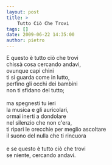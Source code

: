 ```yaml
---
layout: post
title: >
    Tutto Ciò Che Trovi
tags: []
date: 2009-06-22 14:35:00
author: pietro
---
```

E questo è tutto ciò che trovi<br/>chissà cosa cercando andavi,<br/>ovunque capi chini<br/>ti si guarda come in lutto,<br/>perfino gli occhi dei bambini<br/>non ti sfidano del tutto;<br/><br/>ma spegnesti tu ieri<br/>la musica e gli auricolari,<br/>ormai inerti a dondolare<br/>nel silenzio che non c'era,<br/>ti ripari le orecchie per meglio ascoltare<br/>il suono del nulla che ti rincuora<br/><br/>e se questo è tutto ciò che trovi<br/>se niente, cercando andavi.

